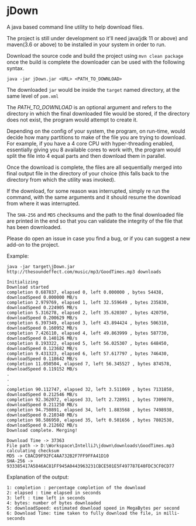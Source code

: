 # jDown
A java based command line utility to help download files.

The project is still under development so it'll need java(jdk 11 or above) and maven(3.6 or above) to be installed in your system in order to run.

Download the source code and build the project using `mvn clean package` once the build is complete the downloader can be used with the following syntax.

`java -jar jDown.jar <URL> <PATH_TO_DOWNLOAD>`

The downloaded `jar` would be inside the `target` named directory, at the same level of `pom.xml`

The *PATH_TO_DOWNLOAD* is an optional argument and refers to the directory in which the final downloaded file would be stored, if the directory does not exist, the program would attempt to create it.

Depending on the config of your system, the program, on run-time, would decide how many partitions to make of the file you are trying to download. For example, if you have a 4 core CPU with hyper-threading enabled, essentially giving you 8 available cores to work with, the program would split the file into 4 equal parts and then download them in parallel.

Once the download is complete, the files are all sequentially merged into final output file in the directory of your choice (this falls back to the directory from which the utility was invoked).

If the download, for some reason was interrupted, simply re run the command, with the same arguments and it should resume the download from where it was interrupted.

The `SHA-256` and `MD5` checksums and the path to the final downloaded file are printed in the end so that you can validate the integrity of the file that has been downloaded.


Please do open an issue in case you find a bug, or if you can suggest a new add-on to the project.

Example:

`java -jar target\jDown.jar http://thesoundeffect.com/music/mp3/GoodTimes.mp3 downloads`

```
Initializing
Download started
completion 0.687837, elapsed 0, left 0.000000 , bytes 54438, downloadSpeed 0.000000 MB/s
completion 2.979769, elapsed 1, left 32.559649 , bytes 235830, downloadSpeed 0.224905 MB/s
completion 5.316278, elapsed 2, left 35.620307 , bytes 420750, downloadSpeed 0.200629 MB/s
completion 6.397349, elapsed 3, left 43.894424 , bytes 506310, downloadSpeed 0.160952 MB/s
completion 7.426110, elapsed 4, left 49.863999 , bytes 587730, downloadSpeed 0.140126 MB/s
completion 8.193322, elapsed 5, left 56.025307 , bytes 648450, downloadSpeed 0.123682 MB/s
completion 9.431323, elapsed 6, left 57.617797 , bytes 746430, downloadSpeed 0.118642 MB/s
completion 11.050504, elapsed 7, left 56.345527 , bytes 874578, downloadSpeed 0.119152 MB/s
.
.
.
completion 90.112747, elapsed 32, left 3.511069 , bytes 7131858, downloadSpeed 0.212546 MB/s
completion 92.362072, elapsed 33, left 2.728951 , bytes 7309878, downloadSpeed 0.211250 MB/s
completion 94.750891, elapsed 34, left 1.883568 , bytes 7498938, downloadSpeed 0.210340 MB/s
completion 98.586950, elapsed 35, left 0.501656 , bytes 7802538, downloadSpeed 0.212602 MB/s
Download complete. Merging!

Download Time -> 37363
File path -> D:\Workspace\IntelliJ\jdown\downloads\GoodTimes.mp3
calculating checksum
MD5 -> C8ACD9F92FC4AA732B2F7FF9FFA41D10
SHA-256 -> 933385417A5846AC81FF945A0443963231CBCE501E5F497787E40FDC3CF0CD77

```

Explanation of the output:

    1: completion : percentage completion of the download
    2: elapsed : time elapsed in seconds
    3: left : time left in seconds
    4: bytes: number of bytes downloaded
    5: downloadSpeed: estimated download speed in MegaBytes per second
    6: Download Time: time taken to fully download the file, in milli-seconds
    
